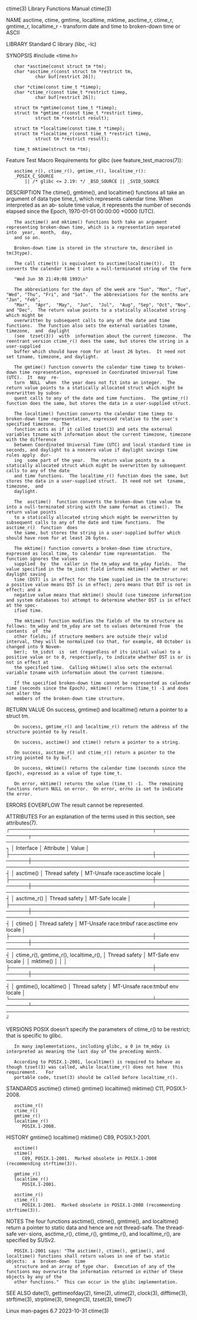 ctime(3)							   Library Functions Manual							      ctime(3)

NAME
       asctime, ctime, gmtime, localtime, mktime, asctime_r, ctime_r, gmtime_r, localtime_r - transform date and time to broken-down time or ASCII

LIBRARY
       Standard C library (libc, -lc)

SYNOPSIS
       #include <time.h>

       char *asctime(const struct tm *tm);
       char *asctime_r(const struct tm *restrict tm,
			   char buf[restrict 26]);

       char *ctime(const time_t *timep);
       char *ctime_r(const time_t *restrict timep,
			   char buf[restrict 26]);

       struct tm *gmtime(const time_t *timep);
       struct tm *gmtime_r(const time_t *restrict timep,
			   struct tm *restrict result);

       struct tm *localtime(const time_t *timep);
       struct tm *localtime_r(const time_t *restrict timep,
			   struct tm *restrict result);

       time_t mktime(struct tm *tm);

   Feature Test Macro Requirements for glibc (see feature_test_macros(7)):

       asctime_r(), ctime_r(), gmtime_r(), localtime_r():
	   _POSIX_C_SOURCE
	       || /* glibc <= 2.19: */ _BSD_SOURCE || _SVID_SOURCE

DESCRIPTION
       The  ctime(), gmtime(), and localtime() functions all take an argument of data type time_t, which represents calendar time.  When interpreted as an ab‐
       solute time value, it represents the number of seconds elapsed since the Epoch, 1970-01-01 00:00:00 +0000 (UTC).

       The asctime() and mktime() functions both take an argument representing broken-down time, which is a representation separated into  year,  month,  day,
       and so on.

       Broken-down time is stored in the structure tm, described in tm(3type).

       The call ctime(t) is equivalent to asctime(localtime(t)).  It converts the calendar time t into a null-terminated string of the form

	   "Wed Jun 30 21:49:08 1993\n"

       The abbreviations for the days of the week are "Sun", "Mon", "Tue", "Wed", "Thu", "Fri", and "Sat".  The abbreviations for the months are "Jan", "Feb",
       "Mar",  "Apr",  "May",  "Jun",  "Jul",  "Aug", "Sep", "Oct", "Nov", and "Dec".  The return value points to a statically allocated string which might be
       overwritten by subsequent calls to any of the date and time functions.  The function also sets the external variables tzname,  timezone,	 and  daylight
       (see  tzset(3))	with  information about the current timezone.  The reentrant version ctime_r() does the same, but stores the string in a user-supplied
       buffer which should have room for at least 26 bytes.  It need not set tzname, timezone, and daylight.

       The gmtime() function converts the calendar time timep to broken-down time representation, expressed in Coordinated Universal Time (UTC).  It  may  re‐
       turn  NULL  when	 the year does not fit into an integer.	 The return value points to a statically allocated struct which might be overwritten by subse‐
       quent calls to any of the date and time functions.  The gmtime_r() function does the same, but stores the data in a user-supplied struct.

       The localtime() function converts the calendar time timep to broken-down time representation, expressed relative to the user's specified timezone.  The
       function acts as if it called tzset(3) and sets the external variables tzname with information about the current timezone, timezone with the difference
       between Coordinated Universal Time (UTC) and local standard time in seconds, and daylight to a nonzero value if daylight savings time rules apply  dur‐
       ing  some part of the year.  The return value points to a statically allocated struct which might be overwritten by subsequent calls to any of the date
       and time functions.  The localtime_r() function does the same, but stores the data in a user-supplied struct.  It need not set  tzname,	timezone,  and
       daylight.

       The  asctime()  function converts the broken-down time value tm into a null-terminated string with the same format as ctime().  The return value points
       to a statically allocated string which might be overwritten by subsequent calls to any of the date and time functions.  The asctime_r()	function  does
       the same, but stores the string in a user-supplied buffer which should have room for at least 26 bytes.

       The mktime() function converts a broken-down time structure, expressed as local time, to calendar time representation.  The function ignores the values
       supplied	 by  the  caller in the tm_wday and tm_yday fields.  The value specified in the tm_isdst field informs mktime() whether or not daylight saving
       time (DST) is in effect for the time supplied in the tm structure: a positive value means DST is in effect; zero means that DST is not in effect; and a
       negative value means that mktime() should (use timezone information and system databases to) attempt to determine whether DST is in effect at the spec‐
       ified time.

       The mktime() function modifies the fields of the tm structure as follows: tm_wday and tm_yday are set to values determined from	the  contents  of  the
       other fields; if structure members are outside their valid interval, they will be normalized (so that, for example, 40 October is changed into 9 Novem‐
       ber);  tm_isdst	is  set (regardless of its initial value) to a positive value or to 0, respectively, to indicate whether DST is or is not in effect at
       the specified time.  Calling mktime() also sets the external variable tzname with information about the current timezone.

       If the specified broken-down time cannot be represented as calendar time (seconds since the Epoch), mktime() returns (time_t) -1 and does not alter the
       members of the broken-down time structure.

RETURN VALUE
       On success, gmtime() and localtime() return a pointer to a struct tm.

       On success, gmtime_r() and localtime_r() return the address of the structure pointed to by result.

       On success, asctime() and ctime() return a pointer to a string.

       On success, asctime_r() and ctime_r() return a pointer to the string pointed to by buf.

       On success, mktime() returns the calendar time (seconds since the Epoch), expressed as a value of type time_t.

       On error, mktime() returns the value (time_t) -1.  The remaining functions return NULL on error.	 On error, errno is set to indicate the error.

ERRORS
       EOVERFLOW
	      The result cannot be represented.

ATTRIBUTES
       For an explanation of the terms used in this section, see attributes(7).
       ┌───────────────────────────────────────┬───────────────┬─────────────────────────────────────────────────────────────────────────────────────────────┐
       │ Interface			       │ Attribute     │ Value											     │
       ├───────────────────────────────────────┼───────────────┼─────────────────────────────────────────────────────────────────────────────────────────────┤
       │ asctime()			       │ Thread safety │ MT-Unsafe race:asctime locale								     │
       ├───────────────────────────────────────┼───────────────┼─────────────────────────────────────────────────────────────────────────────────────────────┤
       │ asctime_r()			       │ Thread safety │ MT-Safe locale										     │
       ├───────────────────────────────────────┼───────────────┼─────────────────────────────────────────────────────────────────────────────────────────────┤
       │ ctime()			       │ Thread safety │ MT-Unsafe race:tmbuf race:asctime env locale						     │
       ├───────────────────────────────────────┼───────────────┼─────────────────────────────────────────────────────────────────────────────────────────────┤
       │ ctime_r(), gmtime_r(), localtime_r(), │ Thread safety │ MT-Safe env locale									     │
       │ mktime()			       │	       │											     │
       ├───────────────────────────────────────┼───────────────┼─────────────────────────────────────────────────────────────────────────────────────────────┤
       │ gmtime(), localtime()		       │ Thread safety │ MT-Unsafe race:tmbuf env locale							     │
       └───────────────────────────────────────┴───────────────┴─────────────────────────────────────────────────────────────────────────────────────────────┘

VERSIONS
       POSIX doesn't specify the parameters of ctime_r() to be restrict; that is specific to glibc.

       In many implementations, including glibc, a 0 in tm_mday is interpreted as meaning the last day of the preceding month.

       According to POSIX.1-2001, localtime() is required to behave as though tzset(3) was called, while localtime_r() does not have  this  requirement.   For
       portable code, tzset(3) should be called before localtime_r().

STANDARDS
       asctime()
       ctime()
       gmtime()
       localtime()
       mktime()
	      C11, POSIX.1-2008.

       asctime_r()
       ctime_r()
       gmtime_r()
       localtime_r()
	      POSIX.1-2008.

HISTORY
       gmtime()
       localtime()
       mktime()
	      C89, POSIX.1-2001.

       asctime()
       ctime()
	      C89, POSIX.1-2001.  Marked obsolete in POSIX.1-2008 (recommending strftime(3)).

       gmtime_r()
       localtime_r()
	      POSIX.1-2001.

       asctime_r()
       ctime_r()
	      POSIX.1-2001.  Marked obsolete in POSIX.1-2008 (recommending strftime(3)).

NOTES
       The  four  functions asctime(), ctime(), gmtime(), and localtime() return a pointer to static data and hence are not thread-safe.  The thread-safe ver‐
       sions, asctime_r(), ctime_r(), gmtime_r(), and localtime_r(), are specified by SUSv2.

       POSIX.1-2001 says: "The asctime(), ctime(), gmtime(), and localtime() functions shall return values in one of two static objects:  a  broken-down  time
       structure and an array of type char.  Execution of any of the functions may overwrite the information returned in either of these objects by any of the
       other functions."  This can occur in the glibc implementation.

SEE ALSO
       date(1), gettimeofday(2), time(2), utime(2), clock(3), difftime(3), strftime(3), strptime(3), timegm(3), tzset(3), time(7)

Linux man-pages 6.7							  2023-10-31								      ctime(3)
